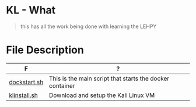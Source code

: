 # KL - What 

>  this has all the work being done with learning the LEHPY 

# File Description 

F | ? 
--- | ---
[dockstart.sh](./docstart.sh) | This is the main script that starts the docker container
[klinstall.sh](./klinstall.sh) | Download and setup the Kali Linux VM
